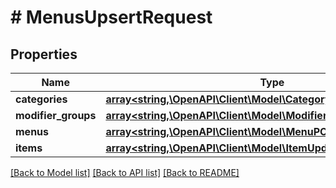 # # MenusUpsertRequest

## Properties

Name | Type | Description | Notes
------------ | ------------- | ------------- | -------------
**categories** | [**array<string,\OpenAPI\Client\Model\Category>**](Category.md) |  |
**modifier_groups** | [**array<string,\OpenAPI\Client\Model\ModifierGroupUpdateRequest>**](ModifierGroupUpdateRequest.md) |  |
**menus** | [**array<string,\OpenAPI\Client\Model\MenuPOS>**](MenuPOS.md) |  |
**items** | [**array<string,\OpenAPI\Client\Model\ItemUpdateRequest>**](ItemUpdateRequest.md) |  | [optional]

[[Back to Model list]](../../README.md#models) [[Back to API list]](../../README.md#endpoints) [[Back to README]](../../README.md)

